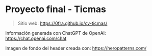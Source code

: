 
# Proyecto final - Ticmas
> Sitio web:  https://0fra.github.io/cv-ticmas/



Información generada con ChatGPT de OpenAI: https://chat.openai.com/chat

Imagen de fondo del header creada con: https://heropatterns.com/



